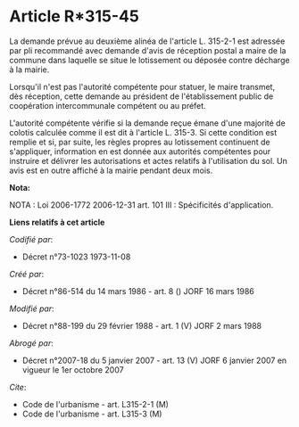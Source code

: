# Article R*315-45

La demande prévue au deuxième alinéa de l'article L. 315-2-1 est adressée par pli recommandé avec demande d'avis de réception
postal a maire de la commune dans laquelle se situe le lotissement ou déposée contre décharge à la mairie.

Lorsqu'il n'est pas l'autorité compétente pour statuer, le maire transmet, dès réception, cette demande au président de
l'établissement public de coopération intercommunale compétent ou au préfet.

L'autorité compétente vérifie si la demande reçue émane d'une majorité de colotis calculée comme il est dit à l'article L.
315-3. Si cette condition est remplie et si, par suite, les règles propres au lotissement continuent de s'appliquer,
information en est donnée aux autorités compétentes pour instruire et délivrer les autorisations et actes relatifs à
l'utilisation du sol. Un avis est en outre affiché à la mairie pendant deux mois.

**Nota:**

NOTA : Loi 2006-1772 2006-12-31 art. 101 III : Spécificités d'application.

**Liens relatifs à cet article**

_Codifié par_:

  - Décret n°73-1023 1973-11-08

_Créé par_:

  - Décret n°86-514 du 14 mars 1986 - art. 8 () JORF 16 mars 1986

_Modifié par_:

  - Décret n°88-199 du 29 février 1988 - art. 1 (V) JORF 2 mars 1988

_Abrogé par_:

  - Décret n°2007-18 du 5 janvier 2007 - art. 13 (V) JORF 6 janvier 2007 en vigueur le 1er octobre 2007

_Cite_:

  - Code de l'urbanisme - art. L315-2-1 (M)
  - Code de l'urbanisme - art. L315-3 (M)
